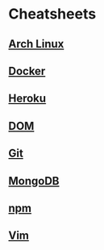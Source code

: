 # Cheatsheets

## [Arch Linux](arch.md)

## [Docker](docker.md)

## [Heroku](heroku.md)

## [DOM](dom.md)

## [Git](git.md)

## [MongoDB](mongodb.md)

## [npm](npm.md)

## [Vim](vim.md)
